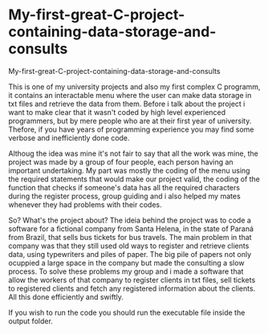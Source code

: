 # My-first-great-C-project-containing-data-storage-and-consults
My-first-great-C-project-containing-data-storage-and-consults

This is one of my university projects and also my first complex C programm, it contains an interactable menu where the user can make data storage in txt files and retrieve the data from them. Before i talk about the project i want to make clear that it wasn't coded by high level experienced programmers, but by mere people who are at their first year of university. Thefore, if you have years of programming experience you may find some verbose and inefficiently done code.

Althoug the idea was mine it's not fair to say that all the work was mine, the project was made by a group of four people, each person having an important undertaking. My part was mostly the coding of the menu using the required statements that would make our project valid, the coding of the function that checks if someone's data has all the required characters during the register process, group guiding and i also helped my mates whenever they had problems with their codes.

So? What's the project about? The ideia behind the project was to code a software for a fictional company from Santa Helena, in the state of Paraná from Brazil, that sells bus tickets for bus travels. The main problem in that company was that they still used old ways to register and retrieve clients data, using typewriters and piles of paper. The big pile of papers not only ocuppied a large space in the company but made the consulting a slow process. To solve these problems my group and i made a software that allow the workers of that company to register clients in txt files, sell tickets to registered clients and fetch any registered information about the clients. All this done efficiently and swiftly.

If you wish to run the code you should run the executable file inside the output folder.

